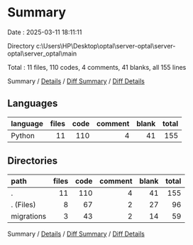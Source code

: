 # Summary

Date : 2025-03-11 18:11:11

Directory c:\\Users\\HP\\Desktop\\optal\\server-optal\\server-optal\\server_optal\\main

Total : 11 files,  110 codes, 4 comments, 41 blanks, all 155 lines

Summary / [Details](details.md) / [Diff Summary](diff.md) / [Diff Details](diff-details.md)

## Languages
| language | files | code | comment | blank | total |
| :--- | ---: | ---: | ---: | ---: | ---: |
| Python | 11 | 110 | 4 | 41 | 155 |

## Directories
| path | files | code | comment | blank | total |
| :--- | ---: | ---: | ---: | ---: | ---: |
| . | 11 | 110 | 4 | 41 | 155 |
| . (Files) | 8 | 67 | 2 | 27 | 96 |
| migrations | 3 | 43 | 2 | 14 | 59 |

Summary / [Details](details.md) / [Diff Summary](diff.md) / [Diff Details](diff-details.md)